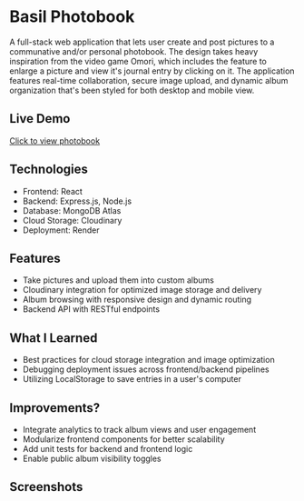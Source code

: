 # Basil Photobook

A full-stack web application that lets user create and post pictures to a communative and/or personal photobook. The design takes heavy inspiration from the video game Omori, which includes the feature to enlarge a picture and view it's journal entry by clicking on it. The application features real-time collaboration, secure image upload, and dynamic album organization that's been styled for both desktop and mobile view.

## Live Demo
[Click to view photobook](https://emersonberido.github.io/Basil-Photobook/)

## Technologies
- Frontend: React
- Backend: Express.js, Node.js
- Database: MongoDB Atlas
- Cloud Storage: Cloudinary
- Deployment: Render

## Features
- Take pictures and upload them into custom albums
- Cloudinary integration for optimized image storage and delivery
- Album browsing with responsive design and dynamic routing
- Backend API with RESTful endpoints

## What I Learned
- Best practices for cloud storage integration and image optimization
- Debugging deployment issues across frontend/backend pipelines
- Utilizing LocalStorage to save entries in a user's computer

## Improvements?
- Integrate analytics to track album views and user engagement
- Modularize frontend components for better scalability
- Add unit tests for backend and frontend logic
- Enable public album visibility toggles

## Screenshots
